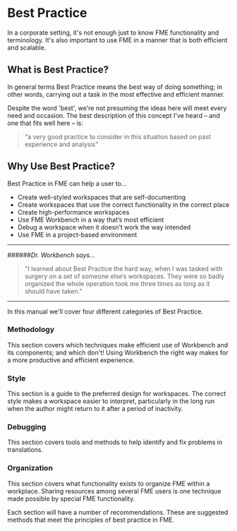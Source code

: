 # Best Practice #

In a corporate setting, it's not enough just to know FME functionality and terminology. It's also important to use FME in a manner that is both efficient and scalable.

 
## What is Best Practice? ##
In general terms Best Practice means the best way of doing something; in other words, carrying out a task in the most effective and efficient manner.

Despite the word 'best', we're not presuming the ideas here will meet every need and occasion. The best description of this concept I've heard – and one that fits well here – is:

> “a very good practice to consider in this situation based on past experience and analysis”


## Why Use Best Practice? ##
Best Practice in FME can help a user to…

- Create well-styled workspaces that are self-documenting
- Create workspaces that use the correct functionality in the correct place
- Create high-performance workspaces
- Use FME Workbench in a way that’s most efficient
- Debug a workspace when it doesn’t work the way intended
- Use FME in a project-based environment




----------
######*Dr. Workbench says...*
>
>"I learned about Best Practice the hard way, when I was tasked with surgery on a set of someone else’s workspaces. They were so badly organized the whole operation took me three times as long as it should have taken."

----------


In this manual we'll cover four different categories of Best Practice.

### Methodology ###
This section covers which techniques make efficient use of Workbench and its components; and which don't! Using Workbench the right way makes for a more productive and efficient experience.

### Style ###
This section is a guide to the preferred design for workspaces. The correct style makes a workspace easier to interpret, particularly in the long run when the author might return to it after a period of inactivity.

### Debugging ###
This section covers tools and methods to help identify and fix problems in translations.

### Organization ###
This section covers what functionality exists to organize FME within a workplace. Sharing resources among several FME users is one technique made possible by special FME functionality.

Each section will have a number of recommendations. These are suggested methods that meet the principles of best practice in FME.


